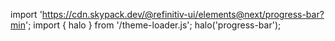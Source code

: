 <!--
type: template
name: progress-bar
-->

import 'https://cdn.skypack.dev/@refinitiv-ui/elements@next/progress-bar?min';
import { halo } from '/theme-loader.js';
halo('progress-bar');